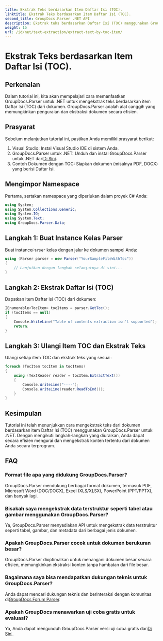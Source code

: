 ```yaml
---
title: Ekstrak Teks berdasarkan Item Daftar Isi (TOC).
linktitle: Ekstrak Teks berdasarkan Item Daftar Isi (TOC).
second_title: GroupDocs.Parser .NET API
description: Ekstrak teks berdasarkan Daftar Isi (TOC) menggunakan GroupDocs.Parser untuk .NET. Pelajari teknik penguraian dokumen yang efisien untuk ekstraksi data terstruktur.
weight: 15
url: /id/net/text-extraction/extract-text-by-toc-item/
---
```


# Ekstrak Teks berdasarkan Item Daftar Isi (TOC).

## Perkenalan
Dalam tutorial ini, kita akan mempelajari cara memanfaatkan GroupDocs.Parser untuk .NET untuk mengekstrak teks berdasarkan item Daftar Isi (TOC) dari dokumen. GroupDocs.Parser adalah alat canggih yang memungkinkan penguraian dan ekstraksi dokumen secara efisien.
## Prasyarat
Sebelum melanjutkan tutorial ini, pastikan Anda memiliki prasyarat berikut:
1. Visual Studio: Instal Visual Studio IDE di sistem Anda.
2.  GroupDocs.Parser untuk .NET: Unduh dan instal GroupDocs.Parser untuk .NET dari[Di Sini](https://releases.groupdocs.com/parser/net/).
3. Contoh Dokumen dengan TOC: Siapkan dokumen (misalnya PDF, DOCX) yang berisi Daftar Isi.

## Mengimpor Namespace
Pertama, sertakan namespace yang diperlukan dalam proyek C# Anda:
```csharp
using System;
using System.Collections.Generic;
using System.IO;
using System.Text;
using GroupDocs.Parser.Data;
```
## Langkah 1: Buat Instance Kelas Parser
 Buat instance`Parser` kelas dengan jalur ke dokumen sampel Anda:
```csharp
using (Parser parser = new Parser("YourSampleFileWithToc"))
{
    // Lanjutkan dengan langkah selanjutnya di sini...
}
```
## Langkah 2: Ekstrak Daftar Isi (TOC)
Dapatkan item Daftar Isi (TOC) dari dokumen:
```csharp
IEnumerable<TocItem> tocItems = parser.GetToc();
if (tocItems == null)
{
    Console.WriteLine("Table of contents extraction isn't supported");
    return;
}
```
## Langkah 3: Ulangi Item TOC dan Ekstrak Teks
Ulangi setiap item TOC dan ekstrak teks yang sesuai:
```csharp
foreach (TocItem tocItem in tocItems)
{
    using (TextReader reader = tocItem.ExtractText())
    {
        Console.WriteLine("----");
        Console.WriteLine(reader.ReadToEnd());
    }
}
```

## Kesimpulan
Tutorial ini telah menunjukkan cara mengekstrak teks dari dokumen berdasarkan item Daftar Isi (TOC) menggunakan GroupDocs.Parser untuk .NET. Dengan mengikuti langkah-langkah yang diuraikan, Anda dapat secara efisien mengurai dan mengekstrak konten tertentu dari dokumen Anda secara terprogram.

## FAQ
### Format file apa yang didukung GroupDocs.Parser?
GroupDocs.Parser mendukung berbagai format dokumen, termasuk PDF, Microsoft Word (DOC/DOCX), Excel (XLS/XLSX), PowerPoint (PPT/PPTX), dan banyak lagi.
### Bisakah saya mengekstrak data terstruktur seperti tabel atau gambar menggunakan GroupDocs.Parser?
Ya, GroupDocs.Parser menyediakan API untuk mengekstrak data terstruktur seperti tabel, gambar, dan metadata dari berbagai jenis dokumen.
### Apakah GroupDocs.Parser cocok untuk dokumen berukuran besar?
GroupDocs.Parser dioptimalkan untuk menangani dokumen besar secara efisien, memungkinkan ekstraksi konten tanpa hambatan dari file besar.
### Bagaimana saya bisa mendapatkan dukungan teknis untuk GroupDocs.Parser?
 Anda dapat mencari dukungan teknis dan berinteraksi dengan komunitas di[GroupDocs.Forum Parser](https://forum.groupdocs.com/c/parser/17).
### Apakah GroupDocs menawarkan uji coba gratis untuk evaluasi?
Ya, Anda dapat mengunduh GroupDocs.Parser versi uji coba gratis dari[Di Sini](https://releases.groupdocs.com/).